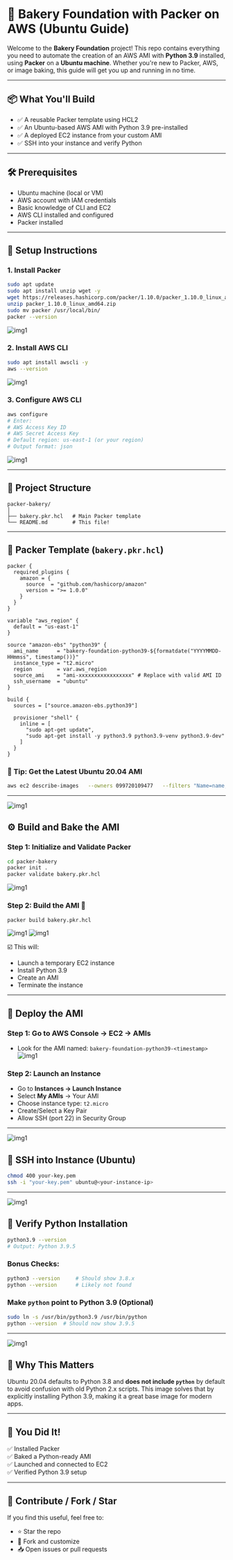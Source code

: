 # 🍞 Bakery Foundation with Packer on AWS (Ubuntu Guide)

Welcome to the **Bakery Foundation** project! This repo contains everything you need to automate the creation of an AWS AMI with **Python 3.9** installed, using **Packer** on a **Ubuntu machine**. Whether you're new to Packer, AWS, or image baking, this guide will get you up and running in no time.

---

## 📦 What You'll Build

- ✅ A reusable Packer template using HCL2
- ✅ An Ubuntu-based AWS AMI with Python 3.9 pre-installed
- ✅ A deployed EC2 instance from your custom AMI
- ✅ SSH into your instance and verify Python

---

## 🛠 Prerequisites

- Ubuntu machine (local or VM)
- AWS account with IAM credentials
- Basic knowledge of CLI and EC2
- AWS CLI installed and configured
- Packer installed

---

## 🔧 Setup Instructions

### 1. Install Packer

```bash
sudo apt update
sudo apt install unzip wget -y
wget https://releases.hashicorp.com/packer/1.10.0/packer_1.10.0_linux_amd64.zip
unzip packer_1.10.0_linux_amd64.zip
sudo mv packer /usr/local/bin/
packer --version
```
![img1](https://github.com/vansh1306/DockStorm/blob/main/13.%20Bakery%20Foundation%20Example%20on%20Windows/images/1.jpg)

### 2. Install AWS CLI

```bash
sudo apt install awscli -y
aws --version
```
![img1](https://github.com/vansh1306/DockStorm/blob/main/13.%20Bakery%20Foundation%20Example%20on%20Windows/images/3.jpg)

### 3. Configure AWS CLI

```bash
aws configure
# Enter:
# AWS Access Key ID
# AWS Secret Access Key
# Default region: us-east-1 (or your region)
# Output format: json
```
![img1](https://github.com/vansh1306/DockStorm/blob/main/13.%20Bakery%20Foundation%20Example%20on%20Windows/images/2.jpg)

---

## 📁 Project Structure

```
packer-bakery/
│
├── bakery.pkr.hcl   # Main Packer template
└── README.md        # This file!
```

---

## 🧱 Packer Template (`bakery.pkr.hcl`)

```hcl
packer {
  required_plugins {
    amazon = {
      source  = "github.com/hashicorp/amazon"
      version = ">= 1.0.0"
    }
  }
}

variable "aws_region" {
  default = "us-east-1"
}

source "amazon-ebs" "python39" {
  ami_name      = "bakery-foundation-python39-${formatdate("YYYYMMDD-HHmmss", timestamp())}"
  instance_type = "t2.micro"
  region        = var.aws_region
  source_ami    = "ami-xxxxxxxxxxxxxxxxx" # Replace with valid AMI ID
  ssh_username  = "ubuntu"
}

build {
  sources = ["source.amazon-ebs.python39"]

  provisioner "shell" {
    inline = [
      "sudo apt-get update",
      "sudo apt-get install -y python3.9 python3.9-venv python3.9-dev"
    ]
  }
}
```

### 🧠 Tip: Get the Latest Ubuntu 20.04 AMI

```bash
aws ec2 describe-images   --owners 099720109477   --filters "Name=name,Values=ubuntu/images/hvm-ssd/ubuntu-focal-20.04-amd64-server-*"   --query "Images | sort_by(@, &CreationDate)[-1].ImageId"   --region us-east-1   --output text
```
---
![img1](https://github.com/vansh1306/DockStorm/blob/main/13.%20Bakery%20Foundation%20Example%20on%20Windows/images/4.jpg)

## ⚙️ Build and Bake the AMI

### Step 1: Initialize and Validate Packer

```bash
cd packer-bakery
packer init .
packer validate bakery.pkr.hcl
```
![img1](https://github.com/vansh1306/DockStorm/blob/main/13.%20Bakery%20Foundation%20Example%20on%20Windows/images/5.jpg)


### Step 2: Build the AMI 🎂

```bash
packer build bakery.pkr.hcl
```
![img1](https://github.com/vansh1306/DockStorm/blob/main/13.%20Bakery%20Foundation%20Example%20on%20Windows/images/6.jpg)
![img1](https://github.com/vansh1306/DockStorm/blob/main/13.%20Bakery%20Foundation%20Example%20on%20Windows/images/7.jpg)



☑️ This will:
- Launch a temporary EC2 instance
- Install Python 3.9
- Create an AMI
- Terminate the instance

---

## 🚀 Deploy the AMI

### Step 1: Go to AWS Console → EC2 → AMIs
- Look for the AMI named: `bakery-foundation-python39-<timestamp>`
![img1](https://github.com/vansh1306/DockStorm/blob/main/13.%20Bakery%20Foundation%20Example%20on%20Windows/images/8.jpg)

### Step 2: Launch an Instance
- Go to **Instances → Launch Instance**
- Select **My AMIs** → Your AMI
- Choose instance type: `t2.micro`
- Create/Select a Key Pair
- Allow SSH (port 22) in Security Group

---
![img1](https://github.com/vansh1306/DockStorm/blob/main/13.%20Bakery%20Foundation%20Example%20on%20Windows/images/11.jpg)

## 🔗 SSH into Instance (Ubuntu)

```bash
chmod 400 your-key.pem
ssh -i "your-key.pem" ubuntu@<your-instance-ip>
```

---
![img1](https://github.com/vansh1306/DockStorm/blob/main/13.%20Bakery%20Foundation%20Example%20on%20Windows/images/10.jpg)

## 🐍 Verify Python Installation

```bash
python3.9 --version
# Output: Python 3.9.5
```

### Bonus Checks:

```bash
python3 --version     # Should show 3.8.x
python --version      # Likely not found
```

### Make `python` point to Python 3.9 (Optional)

```bash
sudo ln -s /usr/bin/python3.9 /usr/bin/python
python --version  # Should now show 3.9.5
```

---
![img1](https://github.com/vansh1306/DockStorm/blob/main/13.%20Bakery%20Foundation%20Example%20on%20Windows/images/12.jpg)

## 🧠 Why This Matters

Ubuntu 20.04 defaults to Python 3.8 and **does not include `python`** by default to avoid confusion with old Python 2.x scripts. This image solves that by explicitly installing Python 3.9, making it a great base image for modern apps.

---

## 🎉 You Did It!

✅ Installed Packer  
✅ Baked a Python-ready AMI  
✅ Launched and connected to EC2  
✅ Verified Python 3.9 setup

---

## 🤝 Contribute / Fork / Star

If you find this useful, feel free to:
- ⭐ Star the repo
- 🍴 Fork and customize
- 📥 Open issues or pull requests
